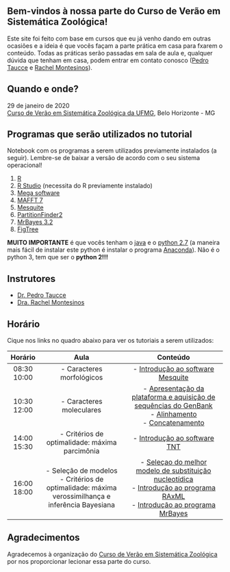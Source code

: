 ## Bem-vindos à nossa parte do Curso de Verão em Sistemática Zoológica!

Este site foi feito com base em cursos que eu já venho dando em outras ocasiões e a ideia é que vocês façam a parte prática em casa para fxarem
o conteúdo. Todas as práticas serão passadas em sala de aula e, qualquer dúvida que tenham em casa, podem entrar em contato conosco ([Pedro Taucce](pedrotaucce@gmail.com) e
[Rachel Montesinos](kelmontesinos@gmail.com)).

## Quando e onde?

29 de janeiro de 2020<br>
[Curso de Verão em Sistemática Zoológica da UFMG](https://cursozooufmg.wordpress.com/), Belo Horizonte - MG

## Programas que serão utilizados no tutorial

Notebook com os programas a serem utilizados previamente instalados (a seguir). Lembre-se de baixar a versão de acordo com o seu sistema operacional!

1. [R](https://vps.fmvz.usp.br/CRAN/)
2. [R Studio](https://www.rstudio.com/products/rstudio/download/#download) (necessita do R previamente instalado)
3. [Mega software](https://www.megasoftware.net/)
4. [MAFFT 7](https://mafft.cbrc.jp/alignment/software/)
5. [Mesquite](https://www.mesquiteproject.org/Installation.html)
6. [PartitionFinder2](https://github.com/brettc/partitionfinder/releases/tag/v2.1.1)
7. [MrBayes 3.2](http://mrbayes.sourceforge.net/download.php)
8. [FigTree](https://github.com/rambaut/figtree/releases)

**MUITO IMPORTANTE** é que vocês tenham o [java](https://www.java.com/pt_BR/download/) e o [python 2.7](https://www.python.org/downloads/) 
(a maneira mais fácil de instalar este python é instalar o programa [Anaconda](https://www.anaconda.com/download/)). 
Não é o python 3, tem que ser o **python 2!!!**

## Instrutores

- [Dr. Pedro Taucce](http://www.pedrotaucce.org)<br>
- [Dra. Rachel Montesinos](http://lattes.cnpq.br/3354579224369266)


## Horário

Cique nos links no quadro abaixo para ver os tutoriais a serem utilizados:

|Horário|Aula|Conteúdo|
|:---:|:---:|:---:|
|08:30<br>10:00|- Caracteres morfológicos            |- [Introdução ao software Mesquite](https://pedrotaucce.github.io/filogenia/mesquite)<br>|
|10:30<br>12:00|- Caracteres moleculares|- [Apresentação da plataforma e aquisição de sequências do GenBank](https://pedrotaucce.github.io/filogenia/genbank)<br>- [Alinhamento](https://pedrotaucce.github.io/filogenia/alinhamento)<br>- [Concatenamento](https://pedrotaucce.github.io/filogenia/sequencematrix)|
|14:00<br>15:30|- Critérios de optimalidade: máxima parcimônia|- [Introdução ao software TNT](https://pedrotaucce.github.io/filogenia/parcimonia)|
|16:00<br>18:00|- Seleção de modelos<br>- Critérios de optimalidade: máxima verossimilhança e<br>inferência Bayesiana|- [Seleçao do melhor modelo de substituição nucleotídica](https://pedrotaucce.github.io/filogenia/selecaodemodelos)<br>- [Introdução ao programa RAxML](https://pedrotaucce.github.io/filogenia/verossimilhanca)<br>- [Introdução ao programa MrBayes](https://pedrotaucce.github.io/filogenia/bayesiana)


## Agradecimentos

Agradecemos à organização do [Curso de Verão em Sistemática Zoológica](https://cursozooufmg.wordpress.com/) por nos proporcionar lecionar essa parte do curso.

